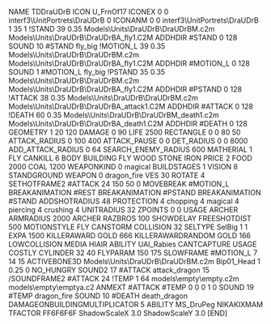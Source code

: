 NAME TDDraUDrB
ICON U_FrnOf17
ICONEX 0 0 interf3\UnitPortrets\DraUDrB 0
ICONANM 0 0 interf3\UnitPortrets\DraUDrB 1 35 1
!STAND         39 0.35 Models\Units\DraUDrB\DraUDrBM.c2m Models\Units\DraUDrB\DraUDrBA_fly1.C2M
ADDHDIR #STAND 0 128
SOUND 10 #STAND fly_big
!MOTION_L      39 0.35 Models\Units\DraUDrB\DraUDrBM.c2m Models\Units\DraUDrB\DraUDrBA_fly1.C2M
ADDHDIR #MOTION_L 0 128
SOUND 1 #MOTION_L fly_big
!PSTAND        35  0.35 Models\Units\DraUDrB\DraUDrBM.c2m Models\Units\DraUDrB\DraUDrBA_fly1.C2M
ADDHDIR #PSTAND 0 128 
!ATTACK        38 0.35 Models\Units\DraUDrB\DraUDrBM.c2m Models\Units\DraUDrB\DraUDrBA_attack1.C2M
ADDHDIR #ATTACK 0 128 
!DEATH         60 0.35 Models\Units\DraUDrB\DraUDrBM_death1.c2m Models\Units\DraUDrB\DraUDrBA_death1.C2M
ADDHDIR #DEATH 0 128
GEOMETRY 1 20 120
DAMAGE   0 90
LIFE     2500
RECTANGLE 0 0 80 50
ATTACK_RADIUS 0 100 400
ATTACK_PAUSE 0 0
DET_RADIUS 0 0 8000
ADD_ATTACK_RADIUS 0 64
SEARCH_ENEMY_RADIUS 600
MATHERIAL 1 FLY
CANKILL 6 BODY BUILDING FLY WOOD STONE IRON
PRICE 2 FOOD 2000 COAL 1200
WEAPONKIND 0 magical
BUILDSTAGES 1
VISION 8
STANDGROUND
WEAPON 			0 dragon_fire
VES 30
ROTATE 4
SETHOTFRAME2 #ATTACK 24 150 50 0
MOVEBREAK #MOTION_L
BREAKANIMATION #REST
BREAKANIMATION #PSTAND
BREAKANIMATION #STAND
ADDSHOTRADIUS 48
PROTECTION 4 chopping 4 magical 4 piercing 4 crushing 4
UNITRADIUS 32
ZPOINTS 0 0
USAGE ARCHER
ARMRADIUS 		2000
ARCHER
RAZBROS 100
SHOWDELAY
FREESHOTDIST 500
MOTIONSTYLE FLY
CANSTORM
COLLISION 32
SELTYPE SelBig 1 1
EXPA 1500
KILLERAWARD             GOLD 666
KILLERAWARDRANDOM       GOLD 166
LOWCOLLISION
MEDIA HIAIR
ABILITY	UAI_Rabies
CANTCAPTURE
USAGE COSTLY
CYLINDER 32 40
FLYPARAM 150 175
SLOWFRAME #MOTION_L 7 14 15
ACTIVEBONE3D Models\Units\DraUDrB\DraUDrBM.c2m Bip01_Head 1 0.25 0
NO_HUNGRY
SOUND2 17 #ATTACK attack_dragon 15
/SOUNDFRAME2 #ATTACK 24
!TEMP  1 64 models\empty\empty.c2m models\empty\emptya.c2
ANMEXT #ATTACK #TEMP 0 0 0 1 0
SOUND 19 #TEMP dragon_fire
SOUND 10 #DEATH death_dragon
DAMAGEONBUILDINGMULTIPLICATOR 5
ABILITY MS_DruPeg
NIKAKIXMAM
TFACTOR FF6F6F6F
ShadowScaleX 3.0
ShadowScaleY 3.0
[END]        
